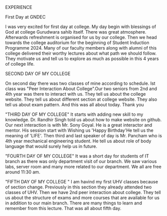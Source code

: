 EXPERIENCE 

First Day at GNDEC

I was very excited for first day at college. My day begin with blessings of God at college Gurudwara sahib itself. There was great atmosphere. Afterwards refreshment is organised for us by our college. Then we head towards the college auditorium for the beginning of Student Induction Programme 2024.
Many of our faculty members along with alumni of this college delivered their worthy lectures about what path we should follow. They motivate us and tell us to explore as much as possible in this 4 years of college life.

SECOND DAY OF MY COLLEGE

On second day there was two classes of mine according to schedule. Ist class was "Peer Interaction About College".Our two seniors from 2nd and 4th year was there to interact with us. They tell us about the college website. They tell us about different section at college website. They also tell us about exam pattern. And this was all about today. 
Thank you

"THIRD DAY OF MY COLLEGE"
It starts with adding new skill to my knowledge. Dr. Randhir Singh told us about how to make website on github. Our next interaction is with Mr. Sony Goyal. He is a great interactor and mentor. His session start with Wishing us 'Happy Birthday'He tell us the meaning of 'LIFE'. Then third and last speaker of day is Mr. Pancham who is 4th year mechanical engineering student. He tell us about role of body language that would surely help us in future. 

"FOURTH DAY OF MY COLLEGE"
It was a short day for students of IT branch as there was only department visit of our branch. We saw various labs, server room and many more related to our department. We all are free around 11:30 am. 

"FIFTH DAY OF MY COLLEGE "
I am havind my first UHV classes because of section change. Previously in this section they already attended two classes of UHV. Then we have 2nd peer interaction about college. They tell us about the structure of exams and more courses that are available for us in addition to our main branch. There are many things to learn and remember from this lecture. That was all about fifth day. 


